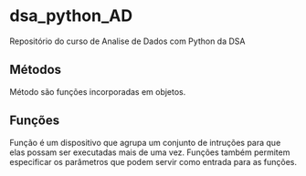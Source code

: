 # dsa_python_AD
Repositório do curso de Analise de Dados com Python da DSA

## Métodos
Método são funções incorporadas em objetos.

## Funções
Função é um dispositivo que agrupa um conjunto de intruções para que elas possam ser executadas mais de uma vez. Funções também permitem especificar os parâmetros que podem servir como entrada para as funções.
